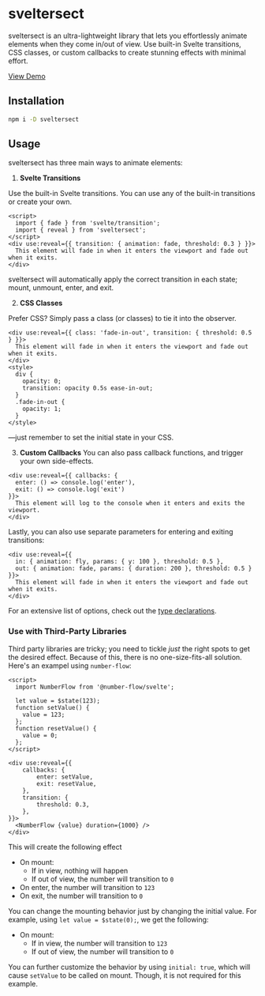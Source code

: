 # sveltersect

sveltersect is an ultra-lightweight library that lets you effortlessly animate elements when they come in/out of view. Use built-in Svelte transitions, CSS classes, or custom callbacks to create stunning effects with minimal effort.

[View Demo](https://colecrouter.github.io/sveltersect)

## Installation

```bash
npm i -D sveltersect
```

## Usage

sveltersect has three main ways to animate elements:

1. **Svelte Transitions**

Use the built-in Svelte transitions. You can use any of the built-in transitions or create your own.

```svelte
<script>
  import { fade } from 'svelte/transition';
  import { reveal } from 'sveltersect';
</script>
<div use:reveal={{ transition: { animation: fade, threshold: 0.3 } }}>
  This element will fade in when it enters the viewport and fade out when it exits.
</div>
```

sveltersect will automatically apply the correct transition in each state; mount, unmount, enter, and exit.

2. **CSS Classes**

Prefer CSS? Simply pass a class (or classes) to tie it into the observer.

```svelte
<div use:reveal={{ class: 'fade-in-out', transition: { threshold: 0.5 } }}>
  This element will fade in when it enters the viewport and fade out when it exits.
</div>
<style>
  div {
    opacity: 0;
    transition: opacity 0.5s ease-in-out;
  }
  .fade-in-out {
    opacity: 1;
  }
</style>
```

—just remember to set the initial state in your CSS.

3. **Custom Callbacks**
   You can also pass callback functions, and trigger your own side-effects.

```svelte
<div use:reveal={{ callbacks: { 
  enter: () => console.log('enter'),
  exit: () => console.log('exit')
}}>
  This element will log to the console when it enters and exits the viewport.
</div>
```

Lastly, you can also use separate parameters for entering and exiting transitions:

```svelte
<div use:reveal={{
  in: { animation: fly, params: { y: 100 }, threshold: 0.5 },
  out: { animation: fade, params: { duration: 200 }, threshold: 0.5 }
}}>
  This element will fade in when it enters the viewport and fade out when it exits.
</div>
```

For an extensive list of options, check out the [type declarations](src\lib\types.ts).

### Use with Third-Party Libraries

Third party libraries are tricky; you need to tickle *just* the right spots to get the desired effect. Because of this, there is no one-size-fits-all solution. Here's an exampel using `number-flow`:

```svelte
<script>
  import NumberFlow from '@number-flow/svelte';
  
  let value = $state(123);
  function setValue() {
    value = 123;
  };
  function resetValue() {
    value = 0;
  };
</script>

<div use:reveal={{
    callbacks: {
        enter: setValue,
        exit: resetValue,
    },
    transition: {
        threshold: 0.3,
    },
}}>
  <NumberFlow {value} duration={1000} />
</div>
```

This will create the following effect

- On mount:
  - If in view, nothing will happen
  - If out of view, the number will transition to `0`
- On enter, the number will transition to `123`
- On exit, the number will transition to `0`

You can change the mounting behavior just by changing the initial value. For example, using `let value = $state(0);`, we get the following:

- On mount:
  - If in view, the number will transition to `123`
  - If out of view, the number will transition to `0`

You can further customize the behavior by using `initial: true`, which will cause `setValue` to be called on mount. Though, it is not required for this example.
